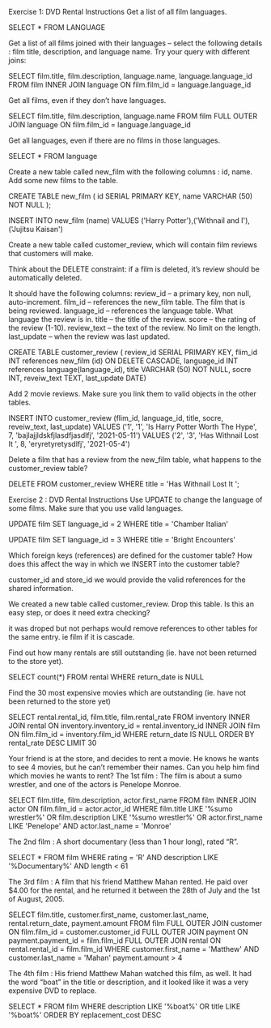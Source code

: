 Exercise 1: DVD Rental
Instructions
Get a list of all film languages.

SELECT * FROM LANGUAGE


Get a list of all films joined with their languages – select the following details : film title, description, and language name. Try your query with different joins:


SELECT film.title, film.description, language.name, language.language_id
FROM film
INNER JOIN language
ON film.film_id = language.language_id

Get all films, even if they don’t have languages.

SELECT film.title, film.description, language.name
FROM film
FULL OUTER JOIN language
ON film.film_id = language.language_id


Get all languages, even if there are no films in those languages.

SELECT * FROM language


Create a new table called new_film with the following columns : id, name. Add some new films to the table.

CREATE TABLE new_film (
id SERIAL PRIMARY KEY,
name VARCHAR (50) NOT NULL
); 

INSERT INTO new_film (name)
VALUES ('Harry Potter'),('Withnail and I'),('Jujitsu Kaisan')



Create a new table called customer_review, which will contain film reviews that customers will make.

Think about the DELETE constraint: if a film is deleted, it’s review should be automatically deleted.

It should have the following columns:
review_id – a primary key, non null, auto-increment.
film_id – references the new_film table. The film that is being reviewed.
language_id – references the language table. What language the review is in.
title – the title of the review.
score – the rating of the review (1-10).
review_text – the text of the review. No limit on the length.
last_update – when the review was last updated.

CREATE TABLE customer_review (
review_id SERIAL PRIMARY KEY,
flim_id INT references new_film (id) ON DELETE CASCADE,
language_id INT references language(language_id), 
title VARCHAR (50) NOT NULL,
socre INT,
reveiw_text TEXT,
last_update DATE)


Add 2 movie reviews. Make sure you link them to valid objects in the other tables.


INSERT INTO customer_review (flim_id, language_id, title, socre, reveiw_text, last_update)
VALUES ('1', '1', 'Is Harry Potter Worth The Hype', 7, 'bajlajjldskfjlasdfjasdlfj', '2021-05-11')
VALUES ('2', '3', 'Has Withnail Lost It ', 8, 'eryretyretysdlfj', '2021-05-4')


Delete a film that has a review from the new_film table, what happens to the customer_review table?

DELETE FROM customer_review WHERE title = 'Has Withnail Lost It ';


Exercise 2 : DVD Rental
Instructions
Use UPDATE to change the language of some films. Make sure that you use valid languages.

UPDATE film
SET language_id = 2
WHERE title = 'Chamber Italian'

UPDATE film
SET language_id = 3
WHERE title = 'Bright Encounters'

Which foreign keys (references) are defined for the customer table? How does this affect the way in which we INSERT into the customer table?

customer_id and store_id
we would provide the valid references for the shared information.



We created a new table called customer_review. Drop this table. Is this an easy step, or does it need extra checking?

it was droped but not perhaps would remove references to other tables for the same entry. ie film if it is cascade. 


Find out how many rentals are still outstanding (ie. have not been returned to the store yet).

SELECT count(*) FROM rental WHERE return_date is NULL



Find the 30 most expensive movies which are outstanding (ie. have not been returned to the store yet)

SELECT rental.rental_id, film.title, film.rental_rate
FROM inventory
INNER JOIN rental
ON inventory.inventory_id = rental.inventory_id
INNER JOIN film
ON film.film_id = inventory.film_id
WHERE return_date IS NULL
ORDER BY rental_rate DESC 
LIMIT 30


Your friend is at the store, and decides to rent a movie. He knows he wants to see 4 movies, but he can’t remember their names. Can you help him find which movies he wants to rent?
The 1st film : The film is about a sumo wrestler, and one of the actors is Penelope Monroe.

SELECT film.title, film.description, actor.first_name
FROM film
INNER JOIN actor 
ON film.film_id = actor.actor_id
WHERE film.title LIKE '%sumo wrestler%' OR film.description LIKE '%sumo wrestler%' OR actor.first_name LIKE 'Penelope' AND actor.last_name = 'Monroe'


The 2nd film : A short documentary (less than 1 hour long), rated “R”.

SELECT * 
FROM film
WHERE rating = 'R' AND description LIKE '%Documentary%' AND length < 61


The 3rd film : A film that his friend Matthew Mahan rented. He paid over $4.00 for the rental, and he returned it between the 28th of July and the 1st of August, 2005.

SELECT film.title, customer.first_name, customer.last_name, rental.return_date, payment.amount
FROM film
FULL OUTER JOIN customer
ON film.film_id = customer.customer_id
FULL OUTER JOIN payment
ON payment.payment_id = film.film_id
FULL OUTER JOIN rental
ON rental.rental_id = film.film_id
WHERE customer.first_name = 'Matthew' AND customer.last_name = 'Mahan' payment.amount > 4 


The 4th film : His friend Matthew Mahan watched this film, as well. It had the word “boat” in the title or description, and it looked like it was a very expensive DVD to replace.

SELECT * 
FROM film
WHERE description LIKE '%boat%' OR title LIKE '%boat%' 
ORDER BY replacement_cost DESC

